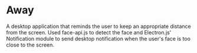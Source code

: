 # Away
A desktop application that reminds the user to keep an appropriate distance from the screen.
Used face-api.js to detect the face and Electron.js' Notification module to send desktop notification when the user's face is too close to the screen.
